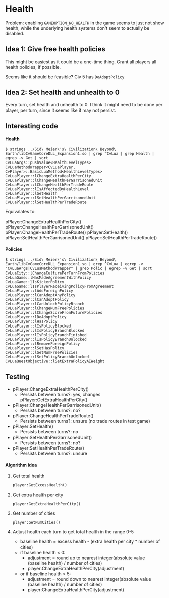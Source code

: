 # Health

Problem: enabling `GAMEOPTION_NO_HEALTH` in the game seems to just not show health, while the underlying health systems don't seem to actually be disabled.

## Idea 1: Give free health policies

This might be easiest as it could be a one-time thing. Grant all players all health policies, if possible.

Seems like it should be feasible? Civ 5 has `DoAdoptPolicy`

## Idea 2: Set health and unhealth to 0

Every turn, set health and unhealth to 0. I think it might need to be done per player, per turn, since it seems like it may not persist.

## Interesting code

#### Health

```
$ strings ../Sid\ Meier\'s\ Civilization\ Beyond\ Earth/libCvGameCoreDLL_Expansion1.so | grep ^CvLua | grep Health | egrep -v Get | sort
CvLuaArgs::pushValue<HealthLevelTypes>
CvLuaMethodWrapper<CvLuaPlayer, CvPlayer>::BasicLuaMethod<HealthLevelTypes>
CvLuaPlayer::lChangeExtraHealthPerCity
CvLuaPlayer::lChangeHealthPerGarrisonedUnit
CvLuaPlayer::lChangeHealthPerTradeRoute
CvLuaPlayer::lIsAffectedByHealthLevel
CvLuaPlayer::lSetHealth
CvLuaPlayer::lSetHealthPerGarrisonedUnit
CvLuaPlayer::lSetHealthPerTradeRoute
```

Equivalates to:

pPlayer:ChangeExtraHealthPerCity()
pPlayer:ChangeHealthPerGarrisonedUnit()
pPlayer:ChangeHealthPerTradeRoute()
pPlayer:SetHealth()
pPlayer:SetHealthPerGarrisonedUnit()
pPlayer:SetHealthPerTradeRoute()

#### Policies

```
$ strings ../Sid\ Meier\'s\ Civilization\ Beyond\ Earth/libCvGameCoreDLL_Expansion1.so | grep ^CvLua | egrep -v "CvLuaArgs|CvLuaMethodWrapper" | grep Polic | egrep -v Get | sort
CvLuaCity::lChangeCulturePerTurnFromPolicies
CvLuaGame::lHasMadeAgreementWithPolicy
CvLuaGame::lIsKickerPolicy
CvLuaGame::lIsPlayerReceivingPolicyFromAgreement
CvLuaPlayer::lAddForeignPolicy
CvLuaPlayer::lCanAdoptAnyPolicy
CvLuaPlayer::lCanAdoptPolicy
CvLuaPlayer::lCanUnlockPolicyBranch
CvLuaPlayer::lChangeNumFreePolicies
CvLuaPlayer::lChangeScoreFromFuturePolicies
CvLuaPlayer::lDoAdoptPolicy
CvLuaPlayer::lHasPolicy
CvLuaPlayer::lIsPolicyBlocked
CvLuaPlayer::lIsPolicyBranchBlocked
CvLuaPlayer::lIsPolicyBranchFinished
CvLuaPlayer::lIsPolicyBranchUnlocked
CvLuaPlayer::lRemoveForeignPolicy
CvLuaPlayer::lSetHasPolicy
CvLuaPlayer::lSetNumFreePolicies
CvLuaPlayer::lSetPolicyBranchUnlocked
CvLuaQuestObjective::lSetExtraPolicyAIWeight
```

## Testing

- pPlayer:ChangeExtraHealthPerCity()
  - Persists between turns?: yes, changes pPlayer:GetExtraHealthPerCity()
- pPlayer:ChangeHealthPerGarrisonedUnit()
  - Persists between turns?: no?
- pPlayer:ChangeHealthPerTradeRoute()
  - Persists between turns?: unsure (no trade routes in test game)
- pPlayer:SetHealth()
  - Persists between turns?: no
- pPlayer:SetHealthPerGarrisonedUnit()
  - Persists between turns?: no?
- pPlayer:SetHealthPerTradeRoute()
  - Persists between turns?: unsure

#### Algorithm idea

1. Get total health

   ```
   player:GetExcessHealth()
   ```

1. Get extra health per city

   ```
   player:GetExtraHealthPerCity()
   ```

1. Get number of cities

   ```
   player:GetNumCities()
   ```

1. Adjust health each turn to get total health in the range 0-5

   - baseline health = excess health - (extra health per city \* number of cities)
   - if baseline health < 0:
     - adjustment = round up to nearest integer(absolute value (baseline health) / number of cities)
     - player:ChangeExtraHealthPerCity(adjustment)
   - or if baseline health > 5:
     - adjustment = round down to nearest integer(absolute value (baseline health) / number of cities)
     - player:ChangeExtraHealthPerCity(adjustment)
